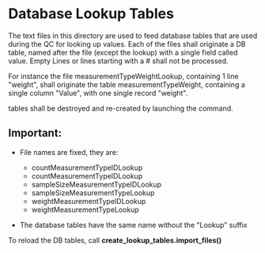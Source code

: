 # Database Lookup Tables

The text files in this directory are used to feed database tables that are used during the QC for looking up values.
Each of the files shall originate a DB table, named after the file (except the lookup) with a single field called value.
Empty Lines or lines starting with a # shall not be processed.

For instance the file measurementTypeWeightLookup, containing 1 line "weight", shall originate the table
measurementTypeWeight, containing a single column "Value", with one single record "weight".

tables shall be destroyed and re-created by launching the command.

## Important:

- File names are fixed, they are:
    - countMeasurementTypeIDLookup
    - countMeasurementTypeIDLookup
    - sampleSizeMeasurementTypeIDLookup
    - sampleSizeMeasurementTypeLookup
    - weightMeasurementTypeIDLookup
    - weightMeasurementTypeLookup

- The database tables have the same name without the "Lookup" suffix

To reload the DB tables, call **create_lookup_tables.import_files()**